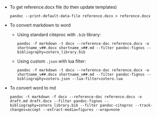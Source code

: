 
- To get reference.docx file (to then update templates)
  
    ```pandoc --print-default-data-file reference.docx > reference.docx```

- To convert markdown to word
  - Using standard citeproc with ```.bib``` library:
  
    ```pandoc -f markdown -t docx --reference-doc reference.docx -o shortname_v##.docx shortname_v##.md --filter pandoc-fignos --bibliography=zotero_library.bib```

  - Using custom ```.json``` with lua filter:

    ```pandoc -f markdown -t docx --reference-doc reference.docx -o shortname_v##.docx shortname_v##.md --filter pandoc-fignos --bibliography=zotero.json --lua-filter=zotero.lua```

- To convert word to md
  
    ```pandoc -t markdown -f docx --reference-doc reference.docx -o draft.md draft.docx --filter pandoc-fignos --bibliography=zotero_library.bib --filter pandoc-citeproc --track-changes=accept --extract-media=figures --wrap=none```